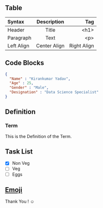 <h2 name='table'> Table </h2>

| Syntax     | Description  | Tag         |
| :---       |    :----:    | ---:        |
| Header     | Title        | \<h1\>        |
| Paragraph  | Text         | \<p\>         |
| Left Align | Center Align | Right Align |


<h2 name='code'> Code Blocks </h2>

```JSON
{
  "Name" : "Kirankumar Yadav",
  "Age" : 25,
  "Gender" : "Male",
  "Designation" : "Data Science Specialist"
}
```

<h2 name='def'> Definition </h2>

### Term

This is the Definition of the Term.

<h2 name='task'> Task List </h2>

- [x] Non Veg
- [ ] Veg
- [ ] Eggs

<a href="https://github.com/KIRANKUMAR7296/Emoji"><h2 name='emoji'> Emoji </h2></a>

Thank You ! :relaxed:
